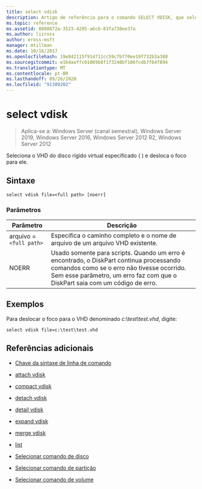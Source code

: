 ```yaml
---
title: select vdisk
description: Artigo de referência para o comando SELECT VDISK, que seleciona o VHD (disco rígido virtual) especificado e desloca o foco para ele.
ms.topic: reference
ms.assetid: 8808872a-3523-4205-a6c6-83fa738ee37a
ms.author: lizross
author: eross-msft
manager: mtillman
ms.date: 10/16/2017
ms.openlocfilehash: 19e842115f914711cc59cfb770ee19f732b3a388
ms.sourcegitcommit: e164aeffc01069b8f1f3248bf106fcdb7f64f894
ms.translationtype: MT
ms.contentlocale: pt-BR
ms.lasthandoff: 09/26/2020
ms.locfileid: "91389202"
---
```

# <a name="select-vdisk"></a>select vdisk

> Aplica-se a: Windows Server (canal semestral), Windows Server 2019, Windows Server 2016, Windows Server 2012 R2, Windows Server 2012

Seleciona o VHD do disco rígido virtual especificado \( \) e desloca o foco para ele.

## <a name="syntax"></a>Sintaxe

```
select vdisk file=<full path> [noerr]
```

### <a name="parameters"></a>Parâmetros

| Parâmetro | Descrição |
|--|--|
| arquivo =`<full path>` | Especifica o caminho completo e o nome de arquivo de um arquivo VHD existente. |
| NOERR | Usado somente para scripts. Quando um erro é encontrado, o DiskPart continua processando comandos como se o erro não tivesse ocorrido. Sem esse parâmetro, um erro faz com que o DiskPart saia com um código de erro. |

## <a name="examples"></a>Exemplos

Para deslocar o foco para o VHD denominado *c:\test\test.vhd*, digite:

```
select vdisk file=c:\test\test.vhd
```

## <a name="additional-references"></a>Referências adicionais

- [Chave da sintaxe de linha de comando](command-line-syntax-key.md)

- [attach vdisk](attach-vdisk.md)

- [compact vdisk](compact-vdisk.md)

- [detach vdisk](detach-vdisk.md)

- [detail vdisk](detail-vdisk.md)

- [expand vdisk](expand-vdisk.md)

- [merge vdisk](merge-vdisk.md)

- [list](list.md)

- [Selecionar comando de disco](select-disk.md)

- [Selecionar comando de partição](select-partition.md)

- [Selecionar comando de volume](select-volume.md)